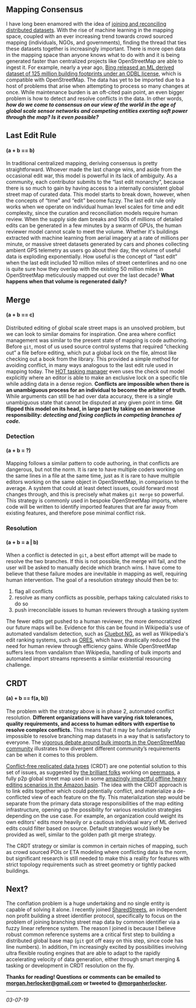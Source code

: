 Mapping Consensus
---

I have long been enamored with the idea of [joining and reconciling distributed datasets](https://twitter.com/morganherlocker/status/1063148961656070144). With the rise of machine learning in the mapping space, coupled with an ever increasing trend towards crowd sourced mapping (individuals, NGOs, and governments), finding the thread that ties these datasets together is increasingly important. There is more open data in the mapping space than anyone knows what to do with and it is being generated faster than centralized projects like OpenStreetMap are able to ingest it. For example, nearly a year ago, [Bing released an ML derived dataset of 125 million building footprints under an ODBL license](https://github.com/Microsoft/USBuildingFootprints), which is compatible with OpenStreetMap. The data has yet to be imported due to a host of problems that arise when attempting to process so many changes at once. While maintenance burden is an oft-cited pain point, an even bigger problem is how to detect and resolve conflicts in the data. In other words, **_how do we come to consensus on our view of the world in the age of global scale sensor networks and competing entities exerting soft power through the map? Is it even possible?_**


## Last Edit Rule
#### (a + b == b)

In traditional centralized mapping, deriving consensus is pretty straightforward. Whoever made the last change wins, and aside from the occasional edit war, this model is powerful in its lack of ambiguity. As a community, each contributor submits to the “last edit monarchy”, because there is so much to gain by having access to a internally consistent global street map of curated data. This model starts to break down, however, when the concepts of “time” and “edit” become fuzzy. The last edit rule only works when we operate on individual human level scales for time and edit complexity, since the curation and reconciliation models require human review. When the supply side dam breaks and 100s of millions of detailed edits can be generated in a few minutes by a swarm of GPUs, the human reviewer model cannot scale to meet the volume. Whether it's buildings extracted with machine learning from aerial imagery at a rate of millions per minute, or massive street datasets generated by cars and phones collecting ambient GPS telemetry as users go about their day, the volume of useful data is exploding exponentially. How useful is the concept of “last edit” when the last edit included 10 million miles of street centerlines and no one is quite sure how they overlap with the existing 50 million miles in OpenStreetMap meticulously mapped out over the last decade? **What happens when that volume is regenerated daily?**


## Merge
#### (a + b == c)

Distributed editing of global scale street maps is an unsolved problem, but we can look to similar domains for inspiration. One area where conflict management was similar to the present state of mapping is code authoring. Before `git`, most of us used source control systems that required “checking out” a file before editing, which put a global lock on the file, almost like checking out a book from the library. This provided a simple method for avoiding conflict, in many ways analogous to the last edit rule used in mapping today. The [HOT tasking manager](https://tasks.hotosm.org/) even uses the check out model explicitly where an editor is able to make an exclusive lock on a specific tile while adding data in a dense region. **Conflicts are impossible when there is an unambiguous process for an individual to become the arbiter of truth.** While arguments can still be had over data accuracy, there is a single unambiguous state that cannot be disputed at any given point in time. **Git flipped this model on its head, in large part by taking on an immense responsibility: _detecting and fixing conflicts in competing branches of code._**


### Detection
#### (a + b = ?)

Mapping follows a similar pattern to code authoring, in that conflicts are dangerous, but not the norm. It is rare to have multiple coders working on the same lines in a file at the same time, just as it is rare to have multiple editors working on the same object in OpenStreetMap, in comparison to the average. A system that could at least detect issues, could forward most changes through, and this is precisely what makes `git merge` so powerful. This strategy is commonly used in bespoke OpenStreetMap imports, where code will be written to identify imported features that are far away from existing features, and therefore pose minimal conflict risk.


### Resolution
#### (a + b = a | b)

When a conflict is detected in `git`, a best effort attempt will be made to resolve the two branches. If this is not possible, the merge will fail, and the user will be asked to manually decide which branch wins. I have come to believe that these failure modes are inevitable in mapping as well, requiring human intervention. The goal of a resolution strategy should then be to:


1. flag all conflicts
2. resolve as many conflicts as possible, perhaps taking calculated risks to do so
3. push irreconcilable issues to human reviewers through a tasking system

The fewer edits get pushed to a human reviewer, the more democratized our future maps will be. Evidence for this can be found in Wikipedia's use of automated vandalism detection, such as [Cluebot NG](https://en.wikipedia.org/wiki/Wikipedia:Bots/Requests_for_approval/ClueBot_NG), as well as Wikipedia's edit ranking systems, such as [ORES](https://www.mediawiki.org/wiki/ORES_review_tool), which have drastically reduced the need for human review through efficiency gains. While OpenStreetMap suffers less from vandalism than Wikipedia, handling of bulk imports and automated import streams represents a similar existential resourcing challenge.


## CRDT
#### (a) + b ==  f(a, b))

The problem with the strategy above is in phase 2, automated conflict resolution. **Different organizations will have varying risk tolerances, quality requirements, and access to human editors with expertise to resolve complex conflicts.** This means that it may be fundamentally impossible to resolve branching map datasets in a way that is satisfactory to everyone. The [vigorous debate around bulk imports in the OpenStreetMap community](https://wiki.openstreetmap.org/wiki/Import/Past_Problems) illustrates how divergent different community’s requirements can be when it comes to this problem.

[Conflict-free replicated data types](https://en.wikipedia.org/wiki/Conflict-free_replicated_data_type) (CRDT) are one potential solution to this set of issues, as suggested by [the brilliant folks](https://www.digital-democracy.org/) working on [peermaps](https://peermaps.org/), a fully p2p global street map used in some [amazingly impactful offline heavy editing scenarios in the Amazon basin](https://www.digital-democracy.org/ourwork/ra/). The idea with the CRDT approach is to link edits together which could potentially conflict, and materialize a de-conflicted view of each feature on the fly. This materialization step would be separate from the primary data storage responsibilities of the map editing infrastructure, opening up the possibility for various resolution strategies depending on the use case. For example, an organization could weight its own editors' edits more heavily or a cautious individual wary of ML derived edits could filter based on source. Default strategies would likely be provided as well, similar to the golden path git merge strategy.

The CRDT strategy or similar is common in certain niches of mapping, such as crowd sourced POIs or ETA modeling where conflicting data is the norm, but significant research is still needed to make this a reality for features with strict topology requirements such as street geometry or tightly packed buildings.

## Next?

The conflation problem is a huge undertaking and no single entity is capable of solving it alone. I recently joined [SharedStreets](http://sharedstreets.io/), an independent non profit building a street identifier protocol, specifically to focus on the problem of joining branching street map data by common identifier via a fuzzy linear reference system. The reason I joined is because I believe robust common reference systems are a critical first step to building a distributed global base map (`git` got off easy on this step, since code has line numbers). In addition, I'm increasingly excited by possibilities involving ultra flexible routing engines that are able to adapt to the rapidly accelerating velocity of data generation, either through smart merging & tasking or development in CRDT resolution on the fly.

**Thanks for reading! Questions or comments can be emailed to morgan.herlocker@gmail.com or tweeted to [@morganherlocker](https://twitter.com/morganherlocker).**


---

*03-07-19*

